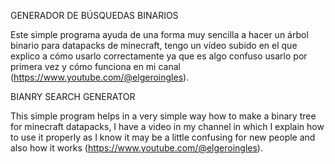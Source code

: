 GENERADOR DE BÚSQUEDAS BINARIOS

Este simple programa ayuda de una forma muy sencilla a hacer un árbol binario para datapacks de minecraft, tengo un vídeo subido en el que explico a cómo usarlo correctamente ya que es algo confuso usarlo por primera vez y cómo funciona en mi canal (https://www.youtube.com/@elgeroingles).


BIANRY SEARCH GENERATOR

This simple program helps in a very simple way how to make a binary tree for minecraft datapacks, I have a video in my channel in which I explain how to use it properly as I know it may be a little confusing for new people and also how it works (https://www.youtube.com/@elgeroingles).
